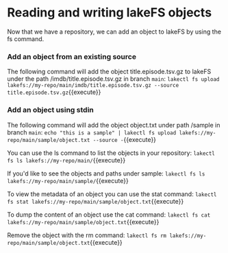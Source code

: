 # Reading and writing lakeFS objects

Now that we have a repository, we can add an object to lakeFS by using the fs command.


### Add an object from an existing source
The following command will add the object title.episode.tsv.gz to lakeFS under the path /imdb/title.episode.tsv.gz in branch `main`: 
`lakectl fs upload lakefs://my-repo/main/imdb/title.episode.tsv.gz --source title.episode.tsv.gz`{{execute}}


### Add an object using stdin
The following command will add the object object.txt under path /sample in branch `main`:
`echo "this is a sample" | lakectl fs upload lakefs://my-repo/main/sample/object.txt --source -`{{execute}}

You can use the ls command to list the objects in your repository:
`lakectl fs ls lakefs://my-repo/main/`{{execute}}
 
If you'd like to see the objects and paths under sample:
`lakectl fs ls lakefs://my-repo/main/sample/`{{execute}} 
 
To view the metadata of an object you can use the stat command:
`lakectl fs stat lakefs://my-repo/main/sample/object.txt`{{execute}}

To dump the content of an object use the cat command:
`lakectl fs cat lakefs://my-repo/main/sample/object.txt`{{execute}}

Remove the object with the rm command:
`lakectl fs rm lakefs://my-repo/main/sample/object.txt`{{execute}}



